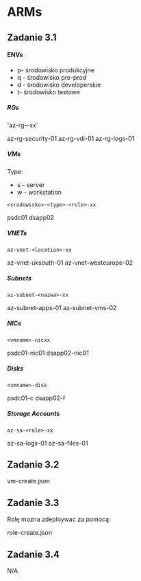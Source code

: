 # ARMs

## Zadanie 3.1


#### ENVs

- p- środowisko produkcyjne
- q - środowisko pre-prod
- d - środowisko developerskie
- t- środowisko testowe


##### RGs

'az-rg-<przeznaczenie>-xx`
  
 az-rg-security-01
 az-rg-vdi-01
 az-rg-logs-01



##### VMs

Type:
  - s - server
  - w - workstation

`<srodowisko>-<type>-<role>-xx`

psdc01
dsapp02


##### VNETs

`az-vnet-<location>-xx`

az-vnet-uksouth-01
az-vnet-westeurope-02


##### Subnets

`az-subnet-<nazwa>-xx`

az-subnet-apps-01
az-subnet-vms-02

##### NICs

`<vmname>-nicxx`

psdc01-nic01
dsapp02-nic01


##### Disks

`<vmname>-disk`

psdc01-c
dsapp02-f

##### Storage Accounts

`az-sa-<role>-xx`

az-sa-logs-01
az-sa-files-01


## Zadanie 3.2

vm-create.json

## Zadanie 3.3

Rolę mozna zdeploywac za pomocą: 

role-create.json

## Zadanie 3.4

N/A
